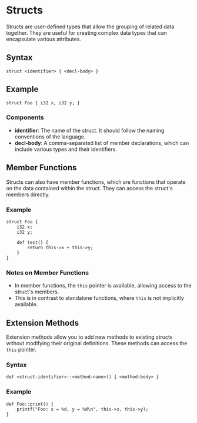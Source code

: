# Structs

Structs are user-defined types that allow the grouping of related data together. They are useful for creating complex data types that can encapsulate various attributes.

## Syntax
```
struct <identifier> { <decl-body> }
```

## Example
```
struct Foo { i32 x, i32 y; }
```

### Components
- **identifier**: The name of the struct. It should follow the naming conventions of the language.
- **decl-body**: A comma-separated list of member declarations, which can include various types and their identifiers.

## Member Functions
Structs can also have member functions, which are functions that operate on the data contained within the struct. They can access the struct's members directly.

### Example
```
struct Foo {
    i32 x;
    i32 y;

    def test() {
        return this->x + this->y;
    }
}
```

### Notes on Member Functions
- In member functions, the `this` pointer is available, allowing access to the struct's members.
- This is in contrast to standalone functions, where `this` is not implicitly available.

## Extension Methods
Extension methods allow you to add new methods to existing structs without modifying their original definitions. These methods can access the `this` pointer.

### Syntax
```
def <struct-identifier>::<method-name>() { <method-body> }
```

### Example
```
def Foo::print() {
    printf("Foo: x = %d, y = %d\n", this->x, this->y);
}
```
